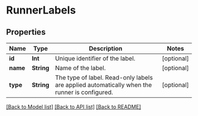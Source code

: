 # RunnerLabels

## Properties
Name | Type | Description | Notes
------------ | ------------- | ------------- | -------------
**id** | **Int** | Unique identifier of the label. | [optional] 
**name** | **String** | Name of the label. | [optional] 
**type** | **String** | The type of label. Read-only labels are applied automatically when the runner is configured. | [optional] 

[[Back to Model list]](../README.md#documentation-for-models) [[Back to API list]](../README.md#documentation-for-api-endpoints) [[Back to README]](../README.md)


